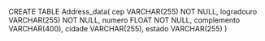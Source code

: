 CREATE TABLE Address_data(
cep VARCHAR(255) NOT NULL,
logradouro VARCHAR(255) NOT NULL,
numero FLOAT NOT NULL,
complemento VARCHAR(400),
cidade VARCHAR(255),
estado VARCHAR(255)
)